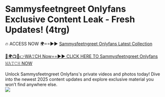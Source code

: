 # Sammysfeetngreet Onlyfans Exclusive Content Leak - Fresh Updates! (4trg)

🔥 ACCESS NOW 🌍==►► <a href="https://tinyurl.com/kvy9nzfs" rel="nofollow">Sammysfeetngreet Onlyfans Latest Collection</a>
<br><br>
[🔴🌍📺📱👉WA𝚃CH Now==►► CLICK HERE TO Sammysfeetngreet Onlyfans 𝚆𝙰𝚃𝙲𝙷 NOW](https://tinyurl.com/kvy9nzfs)
<br><br>
Unlock Sammysfeetngreet Onlyfans's private videos and photos today! Dive into the newest 2025 content updates and explore exclusive material you won’t find anywhere else.
<br>
<a href="https://tinyurl.com/kvy9nzfs" rel="nofollow" data-target="animated-image.originalLink"><img src="https://camo.githubusercontent.com/8a4f000d20f83aca3bf7ec5f350d767afa0574a8a352519fd8cfa583a6f93a33/68747470733a2f2f692e696d6775722e636f6d2f644a486b345a712e676966" data-canonical-src="https://i.imgur.com/dJHk4Zq.gif" style="max-width: 100%; display: inline-block;" data-target="animated-image.originalImage"></a>
<br>
